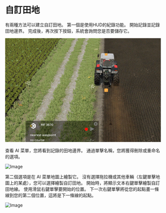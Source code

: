 # 自訂田地


有兩種方法可以建立自訂田地。
第一個是使用HUD的紀錄功能。
開始記錄並記錄田地邊界。
完成後，再次按下按鈕，系統會詢問您是否要儲存它。


![Image](assets/images/recordcustomhelp_0_0_765_510.png)

查看 AI 菜單，您將看到記錄的田地邊界。
通過單擊名稱，您將獲得刪除或重命名的選項。 


![Image](assets/images/donecustomhelp_0_0_765_510.png)

第二個選項是在 AI 菜單地圖上繪製它。
沒有選擇拖拉機或其他車輛（左鍵單擊地圖上的某處），您可以選擇繪製自訂田地。
開始時，將顯示文本右鍵單擊繪製自訂田地線。
使用滑鼠右鍵單擊要開始的位置。
下一次右鍵單擊將從您的起點畫一條線到您的第二個位置，這將是下一條線的起點。


![Image](assets/images/drawcustomhelp_0_0_765_510.png)

